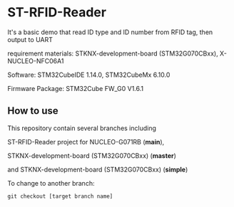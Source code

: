 # ST-RFID-Reader

It's a basic demo that read ID type and ID number from RFID tag, then output to UART

requirement materials: STKNX-development-board (STM32G070CBxx), X-NUCLEO-NFC06A1

Software: STM32CubeIDE 1.14.0, STM32CubeMx 6.10.0

Firmware Package: STM32Cube FW_G0 V1.6.1

## How to use

This repository contain several branches including

ST-RFID-Reader project for NUCLEO-G071RB (**main**),

STKNX-development-board (STM32G070CBxx) (**master**)

and  STKNX-development-board (STM32G070CBxx) (**simple**)

To change to another branch:

```
git checkout [target branch name]
```


